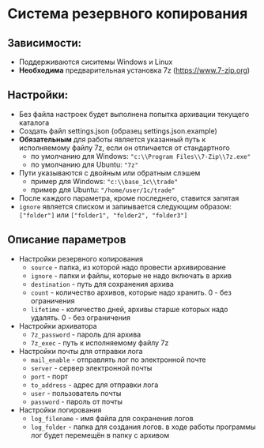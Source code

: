 # Система резервного копирования
## Зависимости:
* Поддерживаются сиситемы Windows и Linux
* __Необходима__ предварительная установка 7z (https://www.7-zip.org)
## Настройки:
* Без файла настроек будет выполнена попытка архивации текущего каталога
* Создать файл settings.json (образец settings.json.example)
* __Обязательным__ для работы является указанный путь к исполняемому файлу 7z,
если он отличается от стандартного
  * по умолчанию для Windows: `"c:\\Program Files\\7-Zip\\7z.exe"`
  * по умолчанию для Ubuntu: `"7z"`
* Пути указываются с двойным или обратным слэшем
  * пример для Windows: `"c:\\base_1c\\trade"`
  * пример для Ubuntu: `"/home/user/1c/trade"`
* После каждого параметра, кроме последнего, ставится запятая
* `ignore` является списком и запиывается следующим образом:
`["folder"]` или `["folder1", "folder2", "folder3"]`
## Описание параметров
+ Настройки резервного копирования
  *  `source` - папка, из которой надо провести архивирование
  *  `ignore` - папки и файлы, которые не надо включать в архив
  *  `destination` - путь для сохранения архива
  *  `count` - количество архивов, которые надо хранить. 0 - без ограничения
  *  `lifetime` - количество дней, архивы старше которых надо удалять. 0 - без ограничения
+ Настройки архиватора
  *  `7z_password` - пароль для архива
  *  `7z_exec` - путь к исполняемому файлу 7z
+ Настройки почты для отправки лога
  *  `mail_enable` - отправлять лог по электронной почте
  *  `server` - сервер электронной почты
  *  `port` - порт
  *  `to_address` - адрес для отправки лога
  *  `user` - пользователь почты
  *  `password` - пароль от почты
+ Настройки логирования
  * `log_filename` - имя файла для сохранения логов
  * `log_folder` - папка для создания логов. в ходе работы программы лог будет перемещён в папку с архивом